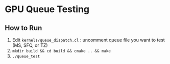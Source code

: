 # GPU Queue Testing

## How to Run
1. Edit `kernels/queue_dispatch.cl` : uncomment queue file you want to test (MS, SFQ, or TZ)
2. `mkdir build && cd build && cmake .. && make`
3. `./queue_test`
